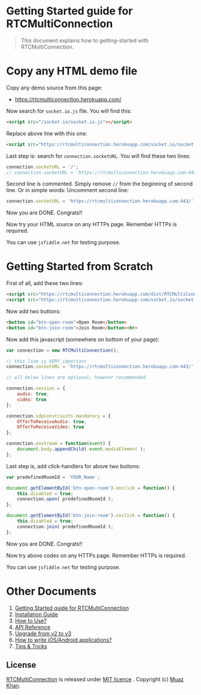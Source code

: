 # Getting Started guide for RTCMultiConnection

> This document explains how to getting-started with RTCMultiConnection.

# Copy any HTML demo file

Copy any demo source from this page:

* https://rtcmulticonnection.herokuapp.com/

Now search for `socket.io.js` file. You will find this:

```html
<script src="/socket.io/socket.io.js"></script>
```

Replace above line with this one:

```html
<script src="https://rtcmulticonnection.herokuapp.com/socket.io/socket.io.js"></script>
```

Last step is: search for `connection.socketURL`. You will find these two lines:

```javascript
connection.socketURL = '/';
// connection.socketURL = 'https://rtcmulticonnection.herokuapp.com:443/';
```

Second line is commented. Simply remove `//` from the beginning of second line. Or in simple words: Uncomment second line:

```javascript
connection.socketURL = 'https://rtcmulticonnection.herokuapp.com:443/';
```

Now you are DONE. Congrats!!

Now try your HTML source on any HTTPs page. Remember HTTPs is required.

You can use `jsfiddle.net` for testing purpose.


# Getting Started from Scratch

First of all, add these two lines:

```html
<script src="https://rtcmulticonnection.herokuapp.com/dist/RTCMultiConnection.min.js"></script>
<script src="https://rtcmulticonnection.herokuapp.com/socket.io/socket.io.js"></script>
```

Now add two buttons:

```html
<button id="btn-open-room">Open Room</button>
<button id="btn-join-room">Join Room</button><hr>
```

Now add this javascript (somewhere on bottom of your page):

```javascript
var connection = new RTCMultiConnection();

// this line is VERY_important
connection.socketURL = 'https://rtcmulticonnection.herokuapp.com:443/';

// all below lines are optional; however recommended.

connection.session = {
    audio: true,
    video: true
};

connection.sdpConstraints.mandatory = {
    OfferToReceiveAudio: true,
    OfferToReceiveVideo: true
};

connection.onstream = function(event) {
    document.body.appendChild( event.mediaElement );
};
```

Last step is, add click-handlers for above two buttons:

```javascript
var predefinedRoomId = 'YOUR_Name';

document.getElementById('btn-open-room').onclick = function() {
    this.disabled = true;
    connection.open( predefinedRoomId );
};

document.getElementById('btn-join-room').onclick = function() {
    this.disabled = true;
    connection.join( predefinedRoomId );
};
```

Now you are DONE. Congrats!!

Now try above codes on any HTTPs page. Remember HTTPs is required.

You can use `jsfiddle.net` for testing purpose.

# Other Documents

1. [Getting Started guide for RTCMultiConnection](https://github.com/muaz-khan/RTCMultiConnection/tree/master/docs/getting-started.md)
2. [Installation Guide](https://github.com/muaz-khan/RTCMultiConnection/tree/master/docs/installation-guide.md)
3. [How to Use?](https://github.com/muaz-khan/RTCMultiConnection/tree/master/docs/how-to-use.md)
4. [API Reference](https://github.com/muaz-khan/RTCMultiConnection/tree/master/docs/api.md)
5. [Upgrade from v2 to v3](https://github.com/muaz-khan/RTCMultiConnection/tree/master/docs/upgrade.md)
6. [How to write iOS/Android applications?](https://github.com/muaz-khan/RTCMultiConnection/tree/master/docs/ios-android.md)
7. [Tips & Tricks](https://github.com/muaz-khan/RTCMultiConnection/blob/master/docs/tips-tricks.md)

## License

[RTCMultiConnection](https://github.com/muaz-khan/RTCMultiConnection) is released under [MIT licence](https://github.com/muaz-khan/RTCMultiConnection/blob/master/LICENSE.md) . Copyright (c) [Muaz Khan](http://www.MuazKhan.com/).
